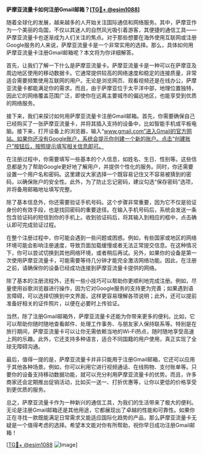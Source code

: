 **萨摩亚流量卡如何注册Gmail邮箱？[[TG💪+ @esim1088](https://t.me/s/esim1088)]**

随着全球化的发展，越来越多的人开始关注国际通信和网络服务。其中，萨摩亚作为一个美丽的岛国，不仅以其迷人的自然风光吸引着游客，其便捷的通信工具——萨摩亚流量卡也逐渐成为人们关注的焦点。对于那些想要在海外使用互联网或注册Google服务的人来说，萨摩亚流量卡是一个非常实用的选择。那么，具体如何用萨摩亚流量卡注册Gmail邮箱呢？本文将为你详细解答。

首先，让我们了解一下什么是萨摩亚流量卡。萨摩亚流量卡是一种可以在萨摩亚及周边地区使用的移动数据卡。它通常提供较高的网络速度和稳定的连接质量，非常适合需要频繁使用互联网的用户。无论是浏览网页、观看视频还是在线办公，萨摩亚流量卡都能满足你的需求。而且，由于萨摩亚位于太平洋中部，地理位置独特，因此它的网络覆盖范围广泛，即使你在远离主要城市的偏远地区，也能享受到优质的网络服务。

接下来，我们来探讨如何用萨摩亚流量卡注册Gmail邮箱。首先，你需要确保自己已经购买了一张萨摩亚流量卡，并将其插入支持的设备中，比如智能手机或平板电脑。接下来，打开设备上的浏览器，输入“www.gmail.com”进入Gmail的官方网站。如果你还没有Google账户，系统会提示你创建一个新的账户。点击“创建账户”按钮后，按照提示填写相关信息即可。

在注册过程中，你需要填写一些基本的个人信息，如姓名、生日、性别等。这些信息都是为了帮助Google更好地了解用户，并提供个性化的服务。同时，你还需要设置一个用户名和密码。这里建议大家选择一个既容易记住又不容易被猜到的密码，以确保账户的安全性。此外，为了防止忘记密码，建议勾选“保存密码”选项，并将备用邮箱地址填写完整。

除了基本信息外，你还需要验证手机号码。这个步骤非常重要，因为它不仅是验证身份的有效手段，也是找回密码的重要途径。在输入手机号码后，系统会发送一条包含验证码的短信到你的手机上。收到验证码后，将其输入到相应的框中，点击确认即可完成验证过程。

在整个注册过程中，你可能会遇到一些问题或困惑。例如，有些国家或地区的网络环境可能会影响注册速度，导致页面加载缓慢或者无法正常提交信息。在这种情况下，你可以尝试切换到其他网络环境，或者稍后再试。另外，如果你的设备是第一次使用萨摩亚流量卡，可能需要等待几分钟才能完全激活网络功能。因此，在注册之前，请确保你的设备已经成功连接到萨摩亚流量卡提供的网络。

除了基本的注册流程外，还有一些小技巧可以帮助你更顺利地完成注册。例如，尽量使用谷歌浏览器进行操作，因为它对Google服务的支持更为完善；如果遇到语言障碍，可以选择切换到中文界面，这样更容易理解各项说明；此外，还可以提前准备好相关的证件照片，以便在必要时上传验证。

当然，除了注册Gmail邮箱外，萨摩亚流量卡还能为你带来更多的便利。比如，它可以帮助你随时随地查看邮件、处理工作事务、与朋友家人保持联系等。特别是在旅行期间，萨摩亚流量卡可以让你无需依赖当地的Wi-Fi热点，随时随地享受高速上网的乐趣。此外，它还支持多种语言，适合不同国籍的用户使用，真正实现了全球无障碍沟通。

最后，值得一提的是，萨摩亚流量卡并非只能用于注册Gmail邮箱，它还可以应用于其他各种场景。例如，你可以利用它进行视频通话、在线购物、支付账单等。只要你的设备支持移动数据功能，就可以充分利用萨摩亚流量卡的优势。而且，许多商家还会定期推出促销活动，比如买一送一、打折优惠等，让你以更低的价格享受到更优质的服务。

总之，萨摩亚流量卡作为一种新兴的通信工具，为我们的生活带来了极大的便利。无论是注册Gmail邮箱还是其他用途，它都展现出了卓越的性能和可靠性。如果你正在寻找一款既能满足日常需求又能适应国际化趋势的产品，那么萨摩亚流量卡无疑是一个值得考虑的选择。希望本文能对你有所帮助，祝你早日成功注册Gmail邮箱！

[[TG💪+ @esim1088](https://t.me/s/esim1088) ![Image](https://i.postimg.cc/4NQfJmqS/Snipaste-2025-05-13-00-14-12.png)]